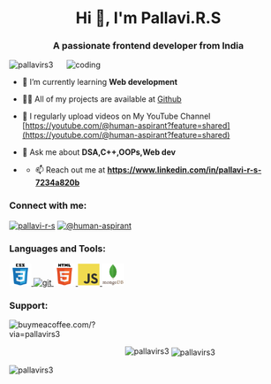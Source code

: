 <h1 align="center">Hi 👋, I'm Pallavi.R.S</h1>
<h3 align="center">A passionate frontend developer from India</h3>
<img align="right" alt="coding" width="400" src="https://cdn.dribbble.com/users/2704414/screenshots/7466903/selfportrait.gif">


<p align="left"> <img src="https://komarev.com/ghpvc/?username=pallavirs3&label=Profile%20views&color=0e75b6&style=flat" alt="pallavirs3" /> </p>

- 🌱 I’m currently learning **Web development**

- 👨‍💻 All of my projects are available at [Github](Github)

- 📝 I regularly upload videos on My YouTube Channel [https://youtube.com/@human-aspirant?feature=shared](https://youtube.com/@human-aspirant?feature=shared)

- 💬 Ask me about **DSA,C++,OOPs,Web dev**

- - 📫 Reach out me at **https://www.linkedin.com/in/pallavi-r-s-7234a820b**

<h3 align="left">Connect with me:</h3>
<p align="left">
<a href="https://linkedin.com/in/pallavi-r-s" target="blank"><img align="center" src="https://raw.githubusercontent.com/rahuldkjain/github-profile-readme-generator/master/src/images/icons/Social/linked-in-alt.svg" alt="pallavi-r-s" height="30" width="40" /></a>
<a href="https://www.youtube.com/c/@human-aspirant" target="blank"><img align="center" src="https://raw.githubusercontent.com/rahuldkjain/github-profile-readme-generator/master/src/images/icons/Social/youtube.svg" alt="@human-aspirant" height="30" width="40" /></a>
</p>

<h3 align="left">Languages and Tools:</h3>
<p align="left"> <a href="https://www.w3schools.com/css/" target="_blank" rel="noreferrer"> <img src="https://raw.githubusercontent.com/devicons/devicon/master/icons/css3/css3-original-wordmark.svg" alt="css3" width="40" height="40"/> </a> <a href="https://git-scm.com/" target="_blank" rel="noreferrer"> <img src="https://www.vectorlogo.zone/logos/git-scm/git-scm-icon.svg" alt="git" width="40" height="40"/> </a> <a href="https://www.w3.org/html/" target="_blank" rel="noreferrer"> <img src="https://raw.githubusercontent.com/devicons/devicon/master/icons/html5/html5-original-wordmark.svg" alt="html5" width="40" height="40"/> </a> <a href="https://developer.mozilla.org/en-US/docs/Web/JavaScript" target="_blank" rel="noreferrer"> <img src="https://raw.githubusercontent.com/devicons/devicon/master/icons/javascript/javascript-original.svg" alt="javascript" width="40" height="40"/> </a> <a href="https://www.mongodb.com/" target="_blank" rel="noreferrer"> <img src="https://raw.githubusercontent.com/devicons/devicon/master/icons/mongodb/mongodb-original-wordmark.svg" alt="mongodb" width="40" height="40"/> </a> </p>


<h3 align="left">Support:</h3>
<p><a href="https://www.buymeacoffee.com/buymeacoffee.com/?via=pallavirs3"> <img align="left" src="https://cdn.buymeacoffee.com/buttons/v2/default-yellow.png" height="50" width="210" alt="buymeacoffee.com/?via=pallavirs3" /></a></p><br><br>



<p><img align="left" src="https://github-readme-stats.vercel.app/api/top-langs?username=pallavirs3&show_icons=true&locale=en&layout=compact" alt="pallavirs3" /></p>

<p>&nbsp;<img align="center" src="https://github-readme-stats.vercel.app/api?username=pallavirs3&show_icons=true&locale=en" alt="pallavirs3" /></p>

<p><img align="center" src="https://github-readme-streak-stats.herokuapp.com/?user=pallavirs3&" alt="pallavirs3" /></p>
